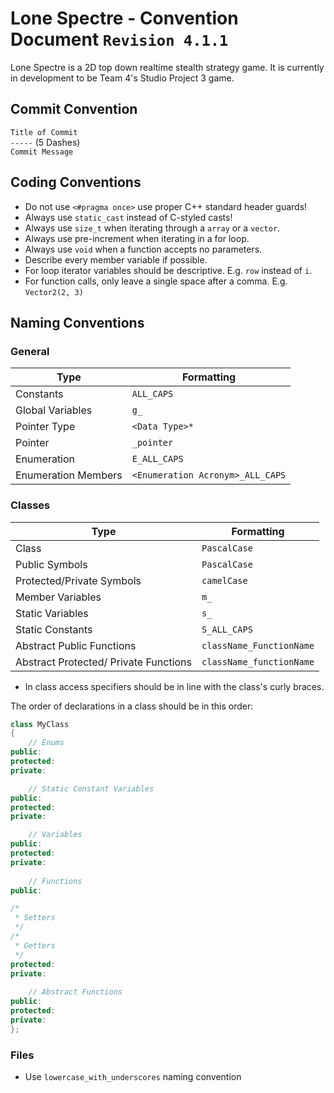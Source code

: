 # Lone Spectre  - Convention Document `Revision 4.1.1`

Lone Spectre is a 2D top down realtime stealth strategy game. It is currently in development to be Team 4's Studio Project 3 game.

## Commit Convention 
`Title of Commit`</br>
`-----` (5 Dashes)</br>
`Commit Message`</br>

## Coding Conventions
- Do not use `<#pragma once>` use proper C++ standard header guards!
- Always use `static_cast` instead of C-styled casts!
- Always use `size_t` when iterating through a `array` or a `vector`.
- Always use pre-increment when iterating in a for loop.
- Always use `void` when a function accepts no parameters.
- Describe every member variable if possible.
- For loop iterator variables should be descriptive. E.g. `row` instead of `i`.
- For function calls, only leave a single space after a comma. E.g. `Vector2(2, 3)`

## Naming Conventions
### General 
| Type  | Formatting |
| ------------- | ------------- |
| Constants | `ALL_CAPS`  |
| Global Variables | `g_` |
| Pointer Type | `<Data Type>*` |
| Pointer | `_pointer` |
| Enumeration | `E_ALL_CAPS`|
| Enumeration Members | `<Enumeration Acronym>_ALL_CAPS` |

### Classes
| Type  | Formatting |
| ------------- | ------------- |
| Class | `PascalCase` |
| Public Symbols | `PascalCase` |
| Protected/Private Symbols | `camelCase` |
| Member Variables | `m_` |
| Static Variables | `s_` |
| Static Constants | `S_ALL_CAPS` |
| Abstract Public Functions | `className_FunctionName` |
| Abstract Protected/ Private Functions | `className_functionName` |


- In class access specifiers should be in line with the class's curly braces.

The order of declarations in a class should be in this order:

```C++
class MyClass
{
	// Enums
public:
protected:
private:

	// Static Constant Variables
public:
protected:
private:

	// Variables
public:
protected:
private:
	
	// Functions
public:

/*
 * Setters
 */
/*
 * Getters
 */
protected:
private:
	
	// Abstract Functions
public:
protected:
private:
};
```
### Files
- Use `lowercase_with_underscores` naming convention

